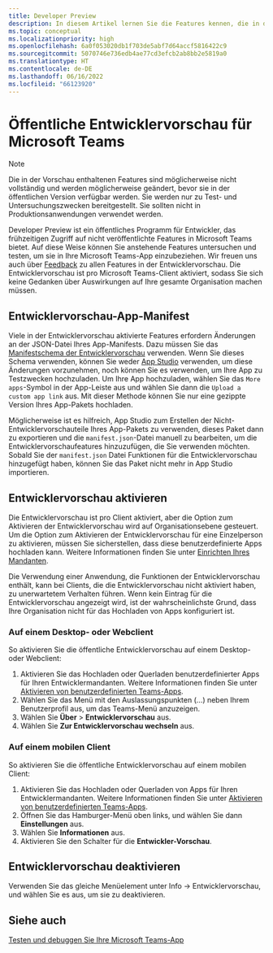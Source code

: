 ```yaml
---
title: Developer Preview
description: In diesem Artikel lernen Sie die Features kennen, die in der öffentlichen Entwicklervorschau von Microsoft Teams und im Entwicklervorschau-App-Manifest enthalten sind.
ms.topic: conceptual
ms.localizationpriority: high
ms.openlocfilehash: 6a0f053020db1f703de5abf7d64accf5816422c9
ms.sourcegitcommit: 5070746e736edb4ae77cd3efcb2ab8bb2e5819a0
ms.translationtype: HT
ms.contentlocale: de-DE
ms.lasthandoff: 06/16/2022
ms.locfileid: "66123920"
---
```

# <a name="public-developer-preview-for-microsoft-teams"></a>Öffentliche Entwicklervorschau für Microsoft Teams

>[!NOTE]
>Die in der Vorschau enthaltenen Features sind möglicherweise nicht vollständig und werden möglicherweise geändert, bevor sie in der öffentlichen Version verfügbar werden. Sie werden nur zu Test- und Untersuchungszwecken bereitgestellt. Sie sollten nicht in Produktionsanwendungen verwendet werden.

Developer Preview ist ein öffentliches Programm für Entwickler, das frühzeitigen Zugriff auf nicht veröffentlichte Features in Microsoft Teams bietet. Auf diese Weise können Sie anstehende Features untersuchen und testen, um sie in Ihre Microsoft Teams-App einzubeziehen. Wir freuen uns auch über [Feedback](~/feedback.md) zu allen Features in der Entwicklervorschau. Die Entwicklervorschau ist pro Microsoft Teams-Client aktiviert, sodass Sie sich keine Gedanken über Auswirkungen auf Ihre gesamte Organisation machen müssen.

## <a name="developer-preview-app-manifest"></a>Entwicklervorschau-App-Manifest

Viele in der Entwicklervorschau aktivierte Features erfordern Änderungen an der JSON-Datei Ihres App-Manifests. Dazu müssen Sie das [Manifestschema der Entwicklervorschau](~/resources/schema/manifest-schema-dev-preview.md) verwenden. Wenn Sie dieses Schema verwenden, können Sie weder [App Studio](~/concepts/build-and-test/app-studio-overview.md) verwenden, um diese Änderungen vorzunehmen, noch können Sie es verwenden, um Ihre App zu Testzwecken hochzuladen. Um Ihre App hochzuladen, wählen Sie das `More apps`-Symbol in der App-Leiste aus und wählen Sie dann die `Upload a custom app link` aus. Mit dieser Methode können Sie nur eine gezippte Version Ihres App-Pakets hochladen.

Möglicherweise ist es hilfreich, App Studio zum Erstellen der Nicht-Entwicklervorschauteile Ihres App-Pakets zu verwenden, dieses Paket dann zu exportieren und die `manifest.json`-Datei manuell zu bearbeiten, um die Entwicklervorschaufeatures hinzuzufügen, die Sie verwenden möchten. Sobald Sie der `manifest.json` Datei Funktionen für die Entwicklervorschau hinzugefügt haben, können Sie das Paket nicht mehr in App Studio importieren.

## <a name="enable-developer-preview"></a>Entwicklervorschau aktivieren

Die Entwicklervorschau ist pro Client aktiviert, aber die Option zum Aktivieren der Entwicklervorschau wird auf Organisationsebene gesteuert. Um die Option zum Aktivieren der Entwicklervorschau für eine Einzelperson zu aktivieren, müssen Sie sicherstellen, dass diese benutzerdefinierte Apps hochladen kann. Weitere Informationen finden Sie unter [Einrichten Ihres Mandanten](~/concepts/build-and-test/prepare-your-o365-tenant.md).

Die Verwendung einer Anwendung, die Funktionen der Entwicklervorschau enthält, kann bei Clients, die die Entwicklervorschau nicht aktiviert haben, zu unerwartetem Verhalten führen. Wenn kein Eintrag für die Entwicklervorschau angezeigt wird, ist der wahrscheinlichste Grund, dass Ihre Organisation nicht für das Hochladen von Apps konfiguriert ist.

### <a name="on-a-desktop-or-web-client"></a>Auf einem Desktop- oder Webclient

So aktivieren Sie die öffentliche Entwicklervorschau auf einem Desktop- oder Webclient:

1. Aktivieren Sie das Hochladen oder Querladen benutzerdefinierter Apps für Ihren Entwicklermandanten. Weitere Informationen finden Sie unter [Aktivieren von benutzerdefinierten Teams-Apps](../../concepts/build-and-test/prepare-your-o365-tenant.md#enable-custom-teams-apps-and-turn-on-custom-app-uploading).
1. Wählen Sie das Menü mit den Auslassungspunkten (...) neben Ihrem Benutzerprofil aus, um das Teams-Menü anzuzeigen.
1. Wählen Sie **Über** > **Entwicklervorschau** aus.
1. Wählen Sie **Zur Entwicklervorschau wechseln** aus.

### <a name="on-a-mobile-client"></a>Auf einem mobilen Client

So aktivieren Sie die öffentliche Entwicklervorschau auf einem mobilen Client:

1. Aktivieren Sie das Hochladen oder Querladen von Apps für Ihren Entwicklermandanten. Weitere Informationen finden Sie unter [Aktivieren von benutzerdefinierten Teams-Apps](../../concepts/build-and-test/prepare-your-o365-tenant.md#enable-custom-teams-apps-and-turn-on-custom-app-uploading).
1. Öffnen Sie das Hamburger-Menü oben links, und wählen Sie dann **Einstellungen** aus.
1. Wählen Sie **Informationen** aus.
1. Aktivieren Sie den Schalter für die **Entwickler-Vorschau**.

## <a name="disable-developer-preview"></a>Entwicklervorschau deaktivieren

Verwenden Sie das gleiche Menüelement unter Info → Entwicklervorschau, und wählen Sie es aus, um sie zu deaktivieren.

## <a name="see-also"></a>Siehe auch

[Testen und debuggen Sie Ihre Microsoft Teams-App](~/concepts/build-and-test/debug.md)
